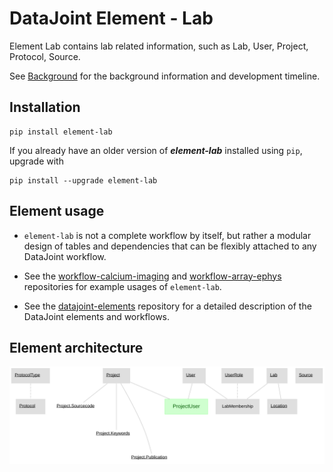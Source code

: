 # DataJoint Element - Lab

Element Lab contains lab related information, such as Lab, User, Project, Protocol, Source.

See [Background](Background.md) for the background information and development timeline.

## Installation
```
pip install element-lab
```

If you already have an older version of ***element-lab*** installed using `pip`, upgrade with
```
pip install --upgrade element-lab
```

## Element usage

+ `element-lab` is not a complete workflow by itself, but rather a modular design of tables and dependencies that can be flexibly attached to any DataJoint workflow.
+ See the [workflow-calcium-imaging](https://github.com/datajoint/workflow-calcium-imaging) and [workflow-array-ephys](https://github.com/datajoint/workflow-array-ephys) repositories for example usages of `element-lab`.

+ See the [datajoint-elements](https://github.com/datajoint/datajoint-elements) repository for a detailed description of the DataJoint elements and workflows.

## Element architecture

![element lab diagram](images/lab_diagram.svg)

